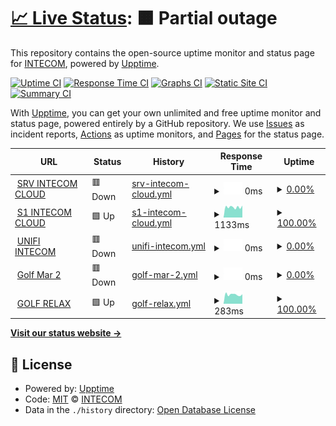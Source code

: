 # [📈 Live Status](https://intecom1980.github.io/upptime): <!--live status--> **🟧 Partial outage**

This repository contains the open-source uptime monitor and status page for [INTECOM](www.intecom.cat), powered by [Upptime](https://github.com/upptime/upptime).

[![Uptime CI](https://github.com/intecom1980/upptime/workflows/Uptime%20CI/badge.svg)](https://github.com/intecom1980/upptime/actions?query=workflow%3A%22Uptime+CI%22)
[![Response Time CI](https://github.com/intecom1980/upptime/workflows/Response%20Time%20CI/badge.svg)](https://github.com/intecom1980/upptime/actions?query=workflow%3A%22Response+Time+CI%22)
[![Graphs CI](https://github.com/intecom1980/upptime/workflows/Graphs%20CI/badge.svg)](https://github.com/intecom1980/upptime/actions?query=workflow%3A%22Graphs+CI%22)
[![Static Site CI](https://github.com/intecom1980/upptime/workflows/Static%20Site%20CI/badge.svg)](https://github.com/intecom1980/upptime/actions?query=workflow%3A%22Static+Site+CI%22)
[![Summary CI](https://github.com/intecom1980/upptime/workflows/Summary%20CI/badge.svg)](https://github.com/intecom1980/upptime/actions?query=workflow%3A%22Summary+CI%22)

With [Upptime](https://upptime.js.org), you can get your own unlimited and free uptime monitor and status page, powered entirely by a GitHub repository. We use [Issues](https://github.com/intecom1980/upptime/issues) as incident reports, [Actions](https://github.com/intecom1980/upptime/actions) as uptime monitors, and [Pages](https://intecom1980.github.io/upptime) for the status page.

<!--start: status pages-->
<!-- This summary is generated by Upptime (https://github.com/upptime/upptime) -->
<!-- Do not edit this manually, your changes will be overwritten -->
<!-- prettier-ignore -->
| URL | Status | History | Response Time | Uptime |
| --- | ------ | ------- | ------------- | ------ |
| <img alt="" src="https://icons.duckduckgo.com/ip3/srv.intecom.cloud.ico" height="13"> [SRV INTECOM CLOUD](https://srv.intecom.cloud) | 🟥 Down | [srv-intecom-cloud.yml](https://github.com/intecom1980/upptime/commits/HEAD/history/srv-intecom-cloud.yml) | <details><summary><img alt="Response time graph" src="./graphs/srv-intecom-cloud/response-time-week.png" height="20"> 0ms</summary><br><a href="https://status.intecom.cloud/history/srv-intecom-cloud"><img alt="Response time 0" src="https://img.shields.io/endpoint?url=https%3A%2F%2Fraw.githubusercontent.com%2Fintecom1980%2Fupptime%2FHEAD%2Fapi%2Fsrv-intecom-cloud%2Fresponse-time.json"></a><br><a href="https://status.intecom.cloud/history/srv-intecom-cloud"><img alt="24-hour response time 0" src="https://img.shields.io/endpoint?url=https%3A%2F%2Fraw.githubusercontent.com%2Fintecom1980%2Fupptime%2FHEAD%2Fapi%2Fsrv-intecom-cloud%2Fresponse-time-day.json"></a><br><a href="https://status.intecom.cloud/history/srv-intecom-cloud"><img alt="7-day response time 0" src="https://img.shields.io/endpoint?url=https%3A%2F%2Fraw.githubusercontent.com%2Fintecom1980%2Fupptime%2FHEAD%2Fapi%2Fsrv-intecom-cloud%2Fresponse-time-week.json"></a><br><a href="https://status.intecom.cloud/history/srv-intecom-cloud"><img alt="30-day response time 0" src="https://img.shields.io/endpoint?url=https%3A%2F%2Fraw.githubusercontent.com%2Fintecom1980%2Fupptime%2FHEAD%2Fapi%2Fsrv-intecom-cloud%2Fresponse-time-month.json"></a><br><a href="https://status.intecom.cloud/history/srv-intecom-cloud"><img alt="1-year response time 0" src="https://img.shields.io/endpoint?url=https%3A%2F%2Fraw.githubusercontent.com%2Fintecom1980%2Fupptime%2FHEAD%2Fapi%2Fsrv-intecom-cloud%2Fresponse-time-year.json"></a></details> | <details><summary><a href="https://status.intecom.cloud/history/srv-intecom-cloud">0.00%</a></summary><a href="https://status.intecom.cloud/history/srv-intecom-cloud"><img alt="All-time uptime 19.82%" src="https://img.shields.io/endpoint?url=https%3A%2F%2Fraw.githubusercontent.com%2Fintecom1980%2Fupptime%2FHEAD%2Fapi%2Fsrv-intecom-cloud%2Fuptime.json"></a><br><a href="https://status.intecom.cloud/history/srv-intecom-cloud"><img alt="24-hour uptime 0.00%" src="https://img.shields.io/endpoint?url=https%3A%2F%2Fraw.githubusercontent.com%2Fintecom1980%2Fupptime%2FHEAD%2Fapi%2Fsrv-intecom-cloud%2Fuptime-day.json"></a><br><a href="https://status.intecom.cloud/history/srv-intecom-cloud"><img alt="7-day uptime 0.00%" src="https://img.shields.io/endpoint?url=https%3A%2F%2Fraw.githubusercontent.com%2Fintecom1980%2Fupptime%2FHEAD%2Fapi%2Fsrv-intecom-cloud%2Fuptime-week.json"></a><br><a href="https://status.intecom.cloud/history/srv-intecom-cloud"><img alt="30-day uptime 1.38%" src="https://img.shields.io/endpoint?url=https%3A%2F%2Fraw.githubusercontent.com%2Fintecom1980%2Fupptime%2FHEAD%2Fapi%2Fsrv-intecom-cloud%2Fuptime-month.json"></a><br><a href="https://status.intecom.cloud/history/srv-intecom-cloud"><img alt="1-year uptime 0.00%" src="https://img.shields.io/endpoint?url=https%3A%2F%2Fraw.githubusercontent.com%2Fintecom1980%2Fupptime%2FHEAD%2Fapi%2Fsrv-intecom-cloud%2Fuptime-year.json"></a></details>
| <img alt="" src="https://icons.duckduckgo.com/ip3/s1.intecom.cloud.ico" height="13"> [S1 INTECOM CLOUD](https://s1.intecom.cloud) | 🟩 Up | [s1-intecom-cloud.yml](https://github.com/intecom1980/upptime/commits/HEAD/history/s1-intecom-cloud.yml) | <details><summary><img alt="Response time graph" src="./graphs/s1-intecom-cloud/response-time-week.png" height="20"> 1133ms</summary><br><a href="https://status.intecom.cloud/history/s1-intecom-cloud"><img alt="Response time 1010" src="https://img.shields.io/endpoint?url=https%3A%2F%2Fraw.githubusercontent.com%2Fintecom1980%2Fupptime%2FHEAD%2Fapi%2Fs1-intecom-cloud%2Fresponse-time.json"></a><br><a href="https://status.intecom.cloud/history/s1-intecom-cloud"><img alt="24-hour response time 1161" src="https://img.shields.io/endpoint?url=https%3A%2F%2Fraw.githubusercontent.com%2Fintecom1980%2Fupptime%2FHEAD%2Fapi%2Fs1-intecom-cloud%2Fresponse-time-day.json"></a><br><a href="https://status.intecom.cloud/history/s1-intecom-cloud"><img alt="7-day response time 1133" src="https://img.shields.io/endpoint?url=https%3A%2F%2Fraw.githubusercontent.com%2Fintecom1980%2Fupptime%2FHEAD%2Fapi%2Fs1-intecom-cloud%2Fresponse-time-week.json"></a><br><a href="https://status.intecom.cloud/history/s1-intecom-cloud"><img alt="30-day response time 1161" src="https://img.shields.io/endpoint?url=https%3A%2F%2Fraw.githubusercontent.com%2Fintecom1980%2Fupptime%2FHEAD%2Fapi%2Fs1-intecom-cloud%2Fresponse-time-month.json"></a><br><a href="https://status.intecom.cloud/history/s1-intecom-cloud"><img alt="1-year response time 1037" src="https://img.shields.io/endpoint?url=https%3A%2F%2Fraw.githubusercontent.com%2Fintecom1980%2Fupptime%2FHEAD%2Fapi%2Fs1-intecom-cloud%2Fresponse-time-year.json"></a></details> | <details><summary><a href="https://status.intecom.cloud/history/s1-intecom-cloud">100.00%</a></summary><a href="https://status.intecom.cloud/history/s1-intecom-cloud"><img alt="All-time uptime 100.00%" src="https://img.shields.io/endpoint?url=https%3A%2F%2Fraw.githubusercontent.com%2Fintecom1980%2Fupptime%2FHEAD%2Fapi%2Fs1-intecom-cloud%2Fuptime.json"></a><br><a href="https://status.intecom.cloud/history/s1-intecom-cloud"><img alt="24-hour uptime 100.00%" src="https://img.shields.io/endpoint?url=https%3A%2F%2Fraw.githubusercontent.com%2Fintecom1980%2Fupptime%2FHEAD%2Fapi%2Fs1-intecom-cloud%2Fuptime-day.json"></a><br><a href="https://status.intecom.cloud/history/s1-intecom-cloud"><img alt="7-day uptime 100.00%" src="https://img.shields.io/endpoint?url=https%3A%2F%2Fraw.githubusercontent.com%2Fintecom1980%2Fupptime%2FHEAD%2Fapi%2Fs1-intecom-cloud%2Fuptime-week.json"></a><br><a href="https://status.intecom.cloud/history/s1-intecom-cloud"><img alt="30-day uptime 100.00%" src="https://img.shields.io/endpoint?url=https%3A%2F%2Fraw.githubusercontent.com%2Fintecom1980%2Fupptime%2FHEAD%2Fapi%2Fs1-intecom-cloud%2Fuptime-month.json"></a><br><a href="https://status.intecom.cloud/history/s1-intecom-cloud"><img alt="1-year uptime 100.00%" src="https://img.shields.io/endpoint?url=https%3A%2F%2Fraw.githubusercontent.com%2Fintecom1980%2Fupptime%2FHEAD%2Fapi%2Fs1-intecom-cloud%2Fuptime-year.json"></a></details>
| <img alt="" src="https://icons.duckduckgo.com/ip3/unifi.intecom.cat.ico" height="13"> [UNIFI INTECOM](https://unifi.intecom.cat) | 🟥 Down | [unifi-intecom.yml](https://github.com/intecom1980/upptime/commits/HEAD/history/unifi-intecom.yml) | <details><summary><img alt="Response time graph" src="./graphs/unifi-intecom/response-time-week.png" height="20"> 0ms</summary><br><a href="https://status.intecom.cloud/history/unifi-intecom"><img alt="Response time 0" src="https://img.shields.io/endpoint?url=https%3A%2F%2Fraw.githubusercontent.com%2Fintecom1980%2Fupptime%2FHEAD%2Fapi%2Funifi-intecom%2Fresponse-time.json"></a><br><a href="https://status.intecom.cloud/history/unifi-intecom"><img alt="24-hour response time 0" src="https://img.shields.io/endpoint?url=https%3A%2F%2Fraw.githubusercontent.com%2Fintecom1980%2Fupptime%2FHEAD%2Fapi%2Funifi-intecom%2Fresponse-time-day.json"></a><br><a href="https://status.intecom.cloud/history/unifi-intecom"><img alt="7-day response time 0" src="https://img.shields.io/endpoint?url=https%3A%2F%2Fraw.githubusercontent.com%2Fintecom1980%2Fupptime%2FHEAD%2Fapi%2Funifi-intecom%2Fresponse-time-week.json"></a><br><a href="https://status.intecom.cloud/history/unifi-intecom"><img alt="30-day response time 0" src="https://img.shields.io/endpoint?url=https%3A%2F%2Fraw.githubusercontent.com%2Fintecom1980%2Fupptime%2FHEAD%2Fapi%2Funifi-intecom%2Fresponse-time-month.json"></a><br><a href="https://status.intecom.cloud/history/unifi-intecom"><img alt="1-year response time 0" src="https://img.shields.io/endpoint?url=https%3A%2F%2Fraw.githubusercontent.com%2Fintecom1980%2Fupptime%2FHEAD%2Fapi%2Funifi-intecom%2Fresponse-time-year.json"></a></details> | <details><summary><a href="https://status.intecom.cloud/history/unifi-intecom">0.00%</a></summary><a href="https://status.intecom.cloud/history/unifi-intecom"><img alt="All-time uptime 19.69%" src="https://img.shields.io/endpoint?url=https%3A%2F%2Fraw.githubusercontent.com%2Fintecom1980%2Fupptime%2FHEAD%2Fapi%2Funifi-intecom%2Fuptime.json"></a><br><a href="https://status.intecom.cloud/history/unifi-intecom"><img alt="24-hour uptime 0.00%" src="https://img.shields.io/endpoint?url=https%3A%2F%2Fraw.githubusercontent.com%2Fintecom1980%2Fupptime%2FHEAD%2Fapi%2Funifi-intecom%2Fuptime-day.json"></a><br><a href="https://status.intecom.cloud/history/unifi-intecom"><img alt="7-day uptime 0.00%" src="https://img.shields.io/endpoint?url=https%3A%2F%2Fraw.githubusercontent.com%2Fintecom1980%2Fupptime%2FHEAD%2Fapi%2Funifi-intecom%2Fuptime-week.json"></a><br><a href="https://status.intecom.cloud/history/unifi-intecom"><img alt="30-day uptime 1.38%" src="https://img.shields.io/endpoint?url=https%3A%2F%2Fraw.githubusercontent.com%2Fintecom1980%2Fupptime%2FHEAD%2Fapi%2Funifi-intecom%2Fuptime-month.json"></a><br><a href="https://status.intecom.cloud/history/unifi-intecom"><img alt="1-year uptime 0.00%" src="https://img.shields.io/endpoint?url=https%3A%2F%2Fraw.githubusercontent.com%2Fintecom1980%2Fupptime%2FHEAD%2Fapi%2Funifi-intecom%2Fuptime-year.json"></a></details>
| <img alt="" src="https://icons.duckduckgo.com/ip3/84a107d35b90.sn.mynetname.net.ico" height="13"> [Golf Mar 2](http://84a107d35b90.sn.mynetname.net/) | 🟥 Down | [golf-mar-2.yml](https://github.com/intecom1980/upptime/commits/HEAD/history/golf-mar-2.yml) | <details><summary><img alt="Response time graph" src="./graphs/golf-mar-2/response-time-week.png" height="20"> 0ms</summary><br><a href="https://status.intecom.cloud/history/golf-mar-2"><img alt="Response time 0" src="https://img.shields.io/endpoint?url=https%3A%2F%2Fraw.githubusercontent.com%2Fintecom1980%2Fupptime%2FHEAD%2Fapi%2Fgolf-mar-2%2Fresponse-time.json"></a><br><a href="https://status.intecom.cloud/history/golf-mar-2"><img alt="24-hour response time 0" src="https://img.shields.io/endpoint?url=https%3A%2F%2Fraw.githubusercontent.com%2Fintecom1980%2Fupptime%2FHEAD%2Fapi%2Fgolf-mar-2%2Fresponse-time-day.json"></a><br><a href="https://status.intecom.cloud/history/golf-mar-2"><img alt="7-day response time 0" src="https://img.shields.io/endpoint?url=https%3A%2F%2Fraw.githubusercontent.com%2Fintecom1980%2Fupptime%2FHEAD%2Fapi%2Fgolf-mar-2%2Fresponse-time-week.json"></a><br><a href="https://status.intecom.cloud/history/golf-mar-2"><img alt="30-day response time 0" src="https://img.shields.io/endpoint?url=https%3A%2F%2Fraw.githubusercontent.com%2Fintecom1980%2Fupptime%2FHEAD%2Fapi%2Fgolf-mar-2%2Fresponse-time-month.json"></a><br><a href="https://status.intecom.cloud/history/golf-mar-2"><img alt="1-year response time 0" src="https://img.shields.io/endpoint?url=https%3A%2F%2Fraw.githubusercontent.com%2Fintecom1980%2Fupptime%2FHEAD%2Fapi%2Fgolf-mar-2%2Fresponse-time-year.json"></a></details> | <details><summary><a href="https://status.intecom.cloud/history/golf-mar-2">0.00%</a></summary><a href="https://status.intecom.cloud/history/golf-mar-2"><img alt="All-time uptime 19.69%" src="https://img.shields.io/endpoint?url=https%3A%2F%2Fraw.githubusercontent.com%2Fintecom1980%2Fupptime%2FHEAD%2Fapi%2Fgolf-mar-2%2Fuptime.json"></a><br><a href="https://status.intecom.cloud/history/golf-mar-2"><img alt="24-hour uptime 0.00%" src="https://img.shields.io/endpoint?url=https%3A%2F%2Fraw.githubusercontent.com%2Fintecom1980%2Fupptime%2FHEAD%2Fapi%2Fgolf-mar-2%2Fuptime-day.json"></a><br><a href="https://status.intecom.cloud/history/golf-mar-2"><img alt="7-day uptime 0.00%" src="https://img.shields.io/endpoint?url=https%3A%2F%2Fraw.githubusercontent.com%2Fintecom1980%2Fupptime%2FHEAD%2Fapi%2Fgolf-mar-2%2Fuptime-week.json"></a><br><a href="https://status.intecom.cloud/history/golf-mar-2"><img alt="30-day uptime 1.38%" src="https://img.shields.io/endpoint?url=https%3A%2F%2Fraw.githubusercontent.com%2Fintecom1980%2Fupptime%2FHEAD%2Fapi%2Fgolf-mar-2%2Fuptime-month.json"></a><br><a href="https://status.intecom.cloud/history/golf-mar-2"><img alt="1-year uptime 0.00%" src="https://img.shields.io/endpoint?url=https%3A%2F%2Fraw.githubusercontent.com%2Fintecom1980%2Fupptime%2FHEAD%2Fapi%2Fgolf-mar-2%2Fuptime-year.json"></a></details>
| <img alt="" src="https://icons.duckduckgo.com/ip3/null.ico" height="13"> [GOLF RELAX](a36a0c0ae39e.sn.mynetname.net) | 🟩 Up | [golf-relax.yml](https://github.com/intecom1980/upptime/commits/HEAD/history/golf-relax.yml) | <details><summary><img alt="Response time graph" src="./graphs/golf-relax/response-time-week.png" height="20"> 283ms</summary><br><a href="https://status.intecom.cloud/history/golf-relax"><img alt="Response time 292" src="https://img.shields.io/endpoint?url=https%3A%2F%2Fraw.githubusercontent.com%2Fintecom1980%2Fupptime%2FHEAD%2Fapi%2Fgolf-relax%2Fresponse-time.json"></a><br><a href="https://status.intecom.cloud/history/golf-relax"><img alt="24-hour response time 306" src="https://img.shields.io/endpoint?url=https%3A%2F%2Fraw.githubusercontent.com%2Fintecom1980%2Fupptime%2FHEAD%2Fapi%2Fgolf-relax%2Fresponse-time-day.json"></a><br><a href="https://status.intecom.cloud/history/golf-relax"><img alt="7-day response time 283" src="https://img.shields.io/endpoint?url=https%3A%2F%2Fraw.githubusercontent.com%2Fintecom1980%2Fupptime%2FHEAD%2Fapi%2Fgolf-relax%2Fresponse-time-week.json"></a><br><a href="https://status.intecom.cloud/history/golf-relax"><img alt="30-day response time 297" src="https://img.shields.io/endpoint?url=https%3A%2F%2Fraw.githubusercontent.com%2Fintecom1980%2Fupptime%2FHEAD%2Fapi%2Fgolf-relax%2Fresponse-time-month.json"></a><br><a href="https://status.intecom.cloud/history/golf-relax"><img alt="1-year response time 300" src="https://img.shields.io/endpoint?url=https%3A%2F%2Fraw.githubusercontent.com%2Fintecom1980%2Fupptime%2FHEAD%2Fapi%2Fgolf-relax%2Fresponse-time-year.json"></a></details> | <details><summary><a href="https://status.intecom.cloud/history/golf-relax">100.00%</a></summary><a href="https://status.intecom.cloud/history/golf-relax"><img alt="All-time uptime 99.89%" src="https://img.shields.io/endpoint?url=https%3A%2F%2Fraw.githubusercontent.com%2Fintecom1980%2Fupptime%2FHEAD%2Fapi%2Fgolf-relax%2Fuptime.json"></a><br><a href="https://status.intecom.cloud/history/golf-relax"><img alt="24-hour uptime 100.00%" src="https://img.shields.io/endpoint?url=https%3A%2F%2Fraw.githubusercontent.com%2Fintecom1980%2Fupptime%2FHEAD%2Fapi%2Fgolf-relax%2Fuptime-day.json"></a><br><a href="https://status.intecom.cloud/history/golf-relax"><img alt="7-day uptime 100.00%" src="https://img.shields.io/endpoint?url=https%3A%2F%2Fraw.githubusercontent.com%2Fintecom1980%2Fupptime%2FHEAD%2Fapi%2Fgolf-relax%2Fuptime-week.json"></a><br><a href="https://status.intecom.cloud/history/golf-relax"><img alt="30-day uptime 100.00%" src="https://img.shields.io/endpoint?url=https%3A%2F%2Fraw.githubusercontent.com%2Fintecom1980%2Fupptime%2FHEAD%2Fapi%2Fgolf-relax%2Fuptime-month.json"></a><br><a href="https://status.intecom.cloud/history/golf-relax"><img alt="1-year uptime 99.86%" src="https://img.shields.io/endpoint?url=https%3A%2F%2Fraw.githubusercontent.com%2Fintecom1980%2Fupptime%2FHEAD%2Fapi%2Fgolf-relax%2Fuptime-year.json"></a></details>

<!--end: status pages-->

[**Visit our status website →**](https://intecom1980.github.io/upptime)

## 📄 License

- Powered by: [Upptime](https://github.com/upptime/upptime)
- Code: [MIT](./LICENSE) © [INTECOM](www.intecom.cat)
- Data in the `./history` directory: [Open Database License](https://opendatacommons.org/licenses/odbl/1-0/)
